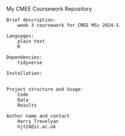 My CMEE Coursework Repository

    Brief description: 
        week 3 coursework for CMEE MSc 2024-5

    Languages: 
        plain text
        R

    Dependencies: 
        tidyverse

    Installation: 
        

    Project structure and Usage: 
        Code
        Data
        Results

    Author name and contact
        Harry Trevelyan
        hjt24@ic.ac.uk